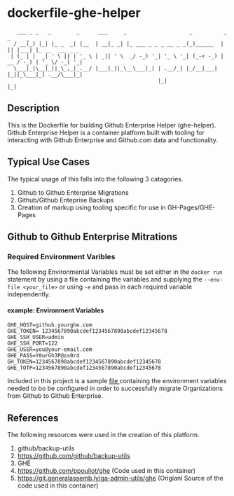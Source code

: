 # dockerfile-ghe-helper

```
   ___ _ _   _        _      ___     _                    _          _  _     _               
  / __(_) |_| |_ _  _| |__  | __|_ _| |_ ___ _ _ _ __ _ _(_)______  | || |___| |_ __  ___ _ _ 
 | (_ | |  _| ' \ || | '_ \ | _|| ' \  _/ -_) '_| '_ \ '_| (_-< -_) | __ / -_) | '_ \/ -_) '_|
  \___|_|\__|_||_\_,_|_.__/ |___|_||_\__\___|_| | .__/_| |_/__|___| |_||_\___|_| .__/\___|_|  
                                                |_|                            |_|            
```

## Description

This is the Dockerfile for building Github Enterprise Helper (ghe-helper).
Github Enterprise Helper is a container platform built with tooling for
interacting with Github Enterprise and Github.com data and functionality.

## Typical Use Cases

The typical usage of this falls into the following 3 catagories.

  1. Github to Github Enterprise Migrations
  2. Github/Github Enteprise Backups
  3. Creation of markup using tooling specific for use in GH-Pages/GHE-Pages  

## Github to Github Enterprise Mitrations
### Required Environment Varibles
The following Environmental Variables must be set either in the `docker run ` statement
by using a file containing the variables and supplying the `--env-file <your_file>`
or using `-e` and pass in each required variable independently.

####  example: Environment Variables

```
GHE_HOST=github.yourghe.com
GHE_TOKEN= 1234567890abcdef1234567890abcdef12345678
GHE_SSH_USER=admin
GHE_SSH_PORT=122
GHE_USER=you@your-email.com
GHE_PASS=Y0urGh3P@ss0rd
GH_TOKEN=1234567890abcdef1234567890abcdef12345678
GHE_TOTP=1234567890abcdef1234567890abcdef12345678
```

Included in this project is a sample [ file ](/environment.example) containing the environment
variables needed to bo be configured in order to successfully migrate
Organizations from Github to Github Enterprise. 




## References

The following resources were used in the creation of this platform.

1. github/backup-utils
  1. https://github.com/github/backup-utils
2. GHE
  1. https://github.com/ppouliot/ghe (Code used in this container)
  2. https://git.generalassemb.ly/ga-admin-utils/ghe (Origianl Source of the code used in this container)
